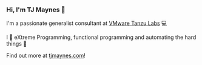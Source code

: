 ### Hi, I'm TJ Maynes 👋

I'm a passionate generalist consultant at [VMware Tanzu Labs](https://tanzu.vmware.com/labs) 💻

I 💖 eXtreme Programming, functional programming and automating the hard things 🚀

Find out more at [tjmaynes.com](https://tjmaynes.com)!

